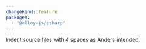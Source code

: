 ```yaml
---
changeKind: feature
packages:
  - "@alloy-js/csharp"
---
```


Indent source files with 4 spaces as Anders intended.